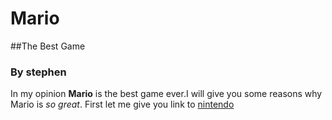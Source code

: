 # Mario 
##The Best Game
### By stephen

In my opinion **Mario** is the best game ever.I will give you some reasons why Mario is _so great_.
First let me give you link to [nintendo](https://www.nintendo.com/en-gb)

